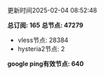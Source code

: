 更新时间2025-02-04 08:52:48

**总订阅: 165**
**总节点: 47279**
- vless节点: 28384
- hysteria2节点: 2

**google ping有效节点: 640**
